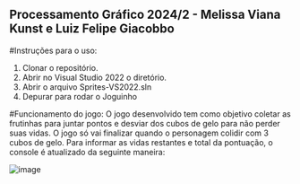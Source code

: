 ## Processamento Gráfico 2024/2 - Melissa Viana Kunst e Luiz Felipe Giacobbo

#Instruções para o uso:
1. Clonar o repositório.
2. Abrir no Visual Studio 2022 o diretório.
3. Abrir o arquivo Sprites-VS2022.sln
4. Depurar para rodar o Joguinho

#Funcionamento do jogo:
O jogo desenvolvido tem como objetivo coletar as frutinhas para juntar pontos e desviar dos cubos de gelo para não perder suas vidas.
 O jogo só vai finalizar quando o personagem colidir com 3 cubos de gelo.
 Para informar as vidas restantes e total da pontuação, o console é atualizado da seguinte maneira:

![image](https://github.com/user-attachments/assets/773aeca1-abb5-486b-b7d0-b9c61f8d42fb)

